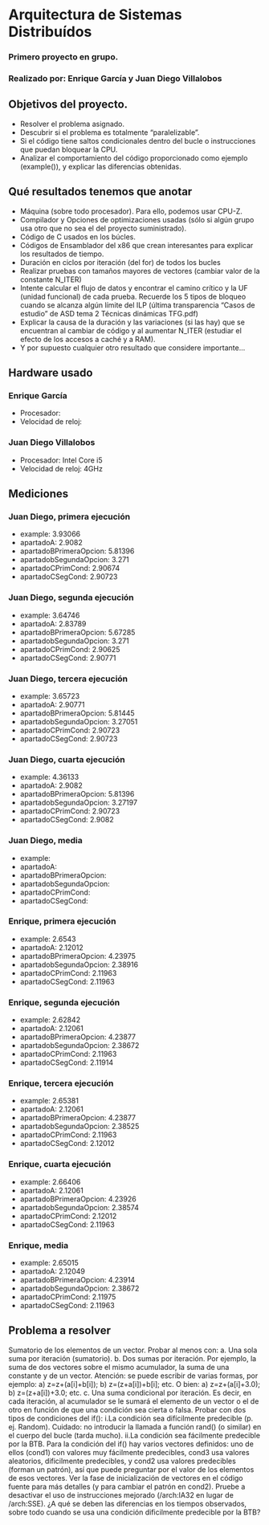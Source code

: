# Arquitectura de Sistemas Distribuídos
### Primero proyecto en grupo.
### Realizado por: Enrique García y Juan Diego Villalobos

## Objetivos del proyecto.
- Resolver el problema asignado.
- Descubrir si el problema es totalmente “paralelizable”.
- Si el código  tiene saltos condicionales dentro del bucle o instrucciones que puedan bloquear la CPU.
- Analizar el comportamiento del código proporcionado como ejemplo (example()), y explicar las diferencias obtenidas.

## Qué resultados tenemos que anotar
-  Máquina (sobre todo procesador). Para ello, podemos usar CPU-Z.
- Compilador y Opciones de optimizaciones usadas (sólo si algún grupo usa otro que no sea el del proyecto suministrado).
- Código de C usados en los búcles.
-  Códigos de Ensamblador del x86 que crean interesantes para explicar los resultados de tiempo.
- Duración en ciclos por iteración (del for) de todos los bucles
- Realizar pruebas con tamaños mayores de vectores (cambiar valor de la constante N_ITER)
- Intente calcular el flujo de datos y encontrar el camino crítico y la UF (unidad funcional) de cada prueba. Recuerde los 5 tipos
de bloqueo cuando se alcanza algún límite del ILP (última transparencia “Casos de estudio” de ASD tema 2 Técnicas
dinámicas TFG.pdf)
- Explicar la causa de la duración y las variaciones (si las hay) que se encuentran al cambiar de código y al aumentar N_ITER
(estudiar el efecto de los accesos a caché y a RAM).
- Y por supuesto cualquier otro resultado que considere importante...

## Hardware usado
### Enrique García

- Procesador:
- Velocidad de reloj: 

### Juan Diego Villalobos

- Procesador: Intel Core i5
- Velocidad de reloj: 4GHz

## Mediciones

### Juan Diego, primera ejecución
- example: 3.93066
- apartadoA: 2.9082
- apartadoBPrimeraOpcion: 5.81396
- apartadobSegundaOpcion: 3.271
- apartadoCPrimCond: 2.90674
- apartadoCSegCond: 2.90723

### Juan Diego, segunda ejecución

- example: 3.64746
- apartadoA: 2.83789
- apartadoBPrimeraOpcion: 5.67285 
- apartadobSegundaOpcion: 3.271
- apartadoCPrimCond: 2.90625
- apartadoCSegCond: 2.90771

### Juan Diego, tercera ejecución

- example: 3.65723
- apartadoA: 2.90771
- apartadoBPrimeraOpcion: 5.81445
- apartadobSegundaOpcion: 3.27051
- apartadoCPrimCond: 2.90723
- apartadoCSegCond: 2.90723

### Juan Diego, cuarta ejecución

- example: 4.36133
- apartadoA: 2.9082
- apartadoBPrimeraOpcion: 5.81396
- apartadobSegundaOpcion: 3.27197
- apartadoCPrimCond: 2.90723
- apartadoCSegCond: 2.9082

### Juan Diego, media

- example: 
- apartadoA: 
- apartadoBPrimeraOpcion:
- apartadobSegundaOpcion: 
- apartadoCPrimCond: 
- apartadoCSegCond: 

### Enrique, primera ejecución

- example: 2.6543
- apartadoA: 2.12012
- apartadoBPrimeraOpcion: 4.23975
- apartadobSegundaOpcion: 2.38916
- apartadoCPrimCond: 2.11963
- apartadoCSegCond: 2.11963

### Enrique, segunda ejecución

- example: 2.62842
- apartadoA: 2.12061
- apartadoBPrimeraOpcion: 4.23877
- apartadobSegundaOpcion: 2.38672
- apartadoCPrimCond: 2.11963
- apartadoCSegCond: 2.11914

### Enrique, tercera ejecución

- example: 2.65381
- apartadoA: 2.12061
- apartadoBPrimeraOpcion: 4.23877
- apartadobSegundaOpcion: 2.38525
- apartadoCPrimCond: 2.11963
- apartadoCSegCond: 2.12012

### Enrique, cuarta ejecución

- example: 2.66406
- apartadoA: 2.12061
- apartadoBPrimeraOpcion: 4.23926
- apartadobSegundaOpcion: 2.38574
- apartadoCPrimCond: 2.12012
- apartadoCSegCond: 2.11963

### Enrique, media 

- example: 2.65015
- apartadoA: 2.12049
- apartadoBPrimeraOpcion: 4.23914
- apartadobSegundaOpcion: 2.38672
- apartadoCPrimCond: 2.11975
- apartadoCSegCond: 2.11963

## Problema a resolver

Sumatorio de los elementos de un vector. Probar al menos con:
a. Una sola suma por iteración (sumatorio).
b. Dos sumas por iteración. Por ejemplo, la suma de dos vectores sobre el mismo acumulador, la suma de una constante y de un vector. Atención: se puede escribir de varias formas, por ejemplo: a) z=z+(a[i]+b[i]); b) z=(z+a[i])+b[i]; etc. O
bien: a) z=z+(a[i]+3.0); b) z=(z+a[i])+3.0; etc.
c. Una suma condicional por iteración. Es decir, en cada iteración, al acumulador se le sumará el elemento de un vector o el
de otro en función de que una condición sea cierta o falsa. Probar con dos tipos de condiciones del if():
i.La condición sea difícilmente predecible (p. ej. Random). Cuidado: no introducir la llamada a función rand() (o
similar) en el cuerpo del bucle (tarda mucho).
ii.La condición sea fácilmente predecible por la BTB.
Para la condición del if() hay varios vectores definidos: uno de ellos (cond1) con valores muy fácilmente predecibles, cond3
usa valores aleatorios, dificilmente predecibles, y cond2 usa valores predecibles (forman un patrón), así que puede preguntar
por el valor de los elementos de esos vectores. Ver la fase de inicialización de vectores en el código fuente para más detalles
(y para cambiar el patrón en cond2).
Pruebe a desactivar el uso de instrucciones mejorado (/arch:IA32 en lugar de /arch:SSE). ¿A qué se deben las diferencias en
los tiempos observados, sobre todo cuando se usa una condición dificilmente predecible por la BTB?